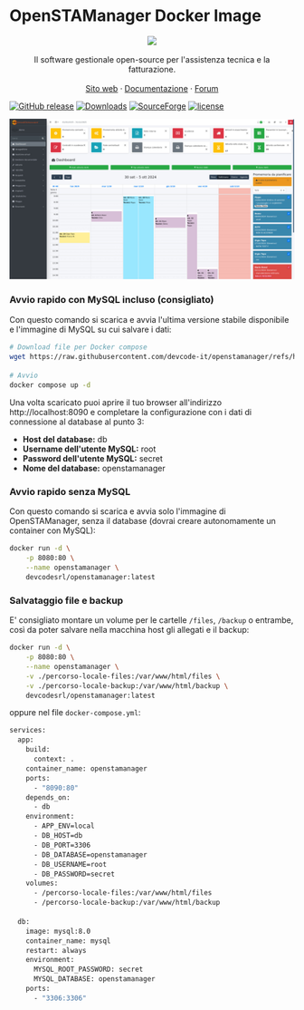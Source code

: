 # OpenSTAManager Docker Image

<p align="center">
  <a href="https://openstamanager.com">
    <img src="https://shop.openstamanager.com/wp-content/uploads/2015/04/logo_full-2.png">
  </a>

  <p align="center">
    Il software gestionale open-source per l'assistenza tecnica e la fatturazione.
    <br>
    <br>
    <a href="https://www.openstamanager.com">Sito web</a>
    &middot;
    <a href="https://docs.openstamanager.com/">Documentazione</a>
    &middot;
    <a href="https://forum.openstamanager.com">Forum</a>
  </p>
</p>


[![GitHub release](https://img.shields.io/github/release/devcode-it/openstamanager/all.svg)](https://github.com/devcode-it/openstamanager/releases)
[![Downloads](https://img.shields.io/github/downloads/devcode-it/openstamanager/total.svg)](https://github.com/devcode-it/openstamanager/releases)
[![SourceForge](https://img.shields.io/sourceforge/dt/openstamanager.svg?label=SourceForge)](https://sourceforge.net/projects/openstamanager/)
[![license](https://img.shields.io/github/license/devcode-it/openstamanager.svg)](https://github.com/devcode-it/openstamanager/blob/master/LICENSE)

![Screenshot](https://raw.githubusercontent.com/devcode-it/openstamanager/master/assets/src/img/screenshot.jpg)

### Avvio rapido con MySQL incluso (consigliato)

Con questo comando si scarica e avvia l'ultima versione stabile disponibile e l'immagine di MySQL su cui salvare i dati:

```bash
# Download file per Docker compose
wget https://raw.githubusercontent.com/devcode-it/openstamanager/refs/heads/master/docker/docker-compose.yml

# Avvio
docker compose up -d
```

Una volta scaricato puoi aprire il tuo browser all'indirizzo http://localhost:8090 e completare la configurazione con i dati di connessione al database al punto 3:
- **Host del database:** db
- **Username dell'utente MySQL:** root
- **Password dell'utente MySQL:** secret
- **Nome del database:** openstamanager


### Avvio rapido senza MySQL

Con questo comando si scarica e avvia solo l'immagine di OpenSTAManager, senza il database (dovrai creare autonomamente un container con MySQL):

```bash
docker run -d \
    -p 8080:80 \
    --name openstamanager \
    devcodesrl/openstamanager:latest
```

### Salvataggio file e backup

E' consigliato montare un volume per le cartelle `/files`, `/backup` o entrambe, così da poter salvare nella macchina host gli allegati e il backup:

```bash
docker run -d \
    -p 8080:80 \
    --name openstamanager \
    -v ./percorso-locale-files:/var/www/html/files \
    -v ./percorso-locale-backup:/var/www/html/backup \
    devcodesrl/openstamanager:latest
```

oppure nel file `docker-compose.yml`:

```bash
services:
  app:
    build:
      context: .
    container_name: openstamanager
    ports:
      - "8090:80"
    depends_on:
      - db
    environment:
      - APP_ENV=local
      - DB_HOST=db
      - DB_PORT=3306
      - DB_DATABASE=openstamanager
      - DB_USERNAME=root
      - DB_PASSWORD=secret
    volumes:
      - /percorso-locale-files:/var/www/html/files
      - /percorso-locale-backup:/var/www/html/backup

  db:
    image: mysql:8.0
    container_name: mysql
    restart: always
    environment:
      MYSQL_ROOT_PASSWORD: secret
      MYSQL_DATABASE: openstamanager
    ports:
      - "3306:3306"
```
